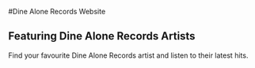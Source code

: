 #Dine Alone Records Website

## Featuring Dine Alone Records Artists

Find your favourite Dine Alone Records artist and listen to their latest hits.
